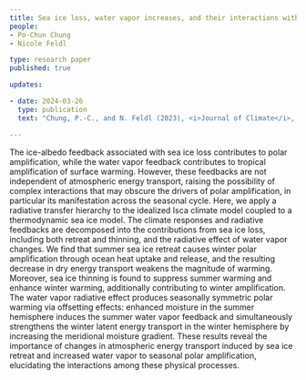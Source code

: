 ```yaml
---
title: Sea ice loss, water vapor increases, and their interactions with atmospheric energy transport in driving seasonal polar amplification 
people:
- Po-Chun Chung 
- Nicole Feldl

type: research paper
published: true

updates:

- date: 2024-03-26
  type: publication
  text: "Chung, P.-C., and N. Feldl (2023), <i>Journal of Climate</i>, in press, [doi:10.1175/JCLI-D-23-0219.1](https://eartharxiv.org/repository/view/5847/)."

---
```


The ice-albedo feedback associated with sea ice loss contributes to polar amplification, while the water vapor feedback contributes to tropical amplification of surface warming. However, these feedbacks are not independent of atmospheric energy transport, raising the possibility of complex interactions that may obscure the drivers of polar amplification, in particular its manifestation across the seasonal cycle. Here, we apply a radiative transfer hierarchy to the idealized Isca climate model coupled to a thermodynamic sea ice model. The climate responses and radiative feedbacks are decomposed into the contributions from sea ice loss, including both retreat and thinning, and the radiative effect of water vapor changes. We find that summer sea ice retreat causes winter polar amplification through ocean heat uptake and release, and the resulting decrease in dry energy transport weakens the magnitude of warming. Moreover, sea ice thinning is found to suppress summer warming and enhance winter warming, additionally contributing to winter amplification. The water vapor radiative effect produces seasonally symmetric polar warming via offsetting effects: enhanced moisture in the summer hemisphere induces the summer water vapor feedback and simultaneously strengthens the winter latent energy transport in the winter hemisphere by increasing the meridional moisture gradient. These results reveal the importance of changes in atmospheric energy transport induced by sea ice retreat and increased water vapor to seasonal polar amplification, elucidating the interactions among these physical processes.

